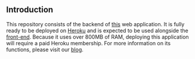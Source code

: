 ## Introduction
This repository consists of the backend of [this](https://nicole9925.github.io/facial-analysis-frontend/) web application. It is fully ready to be deployed on [Heroku](https://www.heroku.com/)
and is expected to be used alongside the [front-end](https://github.com/nicole9925/facial-analysis-frontend/tree/master). Because it uses over 800MB of RAM,
deploying this application will require a paid Heroku membership. For more information on its functions, please visit our [blog](https://michael4706.github.io/XAI_Website/).
